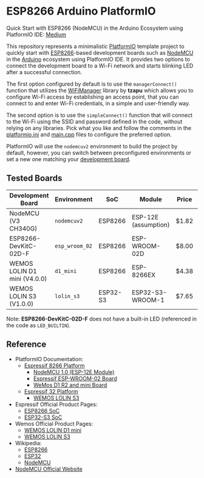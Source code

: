 # ESP8266 Arduino PlatformIO

Quick Start with ESP8266 (NodeMCU) in the Arduino Ecosystem using PlatformIO IDE:
[Medium](https://loginov-rocks.medium.com/b8415bf9a038)

This repository represents a minimalistic [PlatformIO](https://platformio.org) template project to quickly start with
[ESP8266](https://en.wikipedia.org/wiki/ESP8266)-based development boards such as
[NodeMCU](https://en.wikipedia.org/wiki/NodeMCU) in the [Arduino](https://www.arduino.cc) ecosystem using PlatformIO
IDE. It provides two options to connect the development board to a Wi-Fi network and starts blinking LED after a
successful connection.

The first option configured by default is to use the `managerConnect()` function that utilizes the
[WiFiManager](https://registry.platformio.org/libraries/tzapu/WiFiManager) library by **tzapu** which allows you to
configure Wi-Fi access by establishing an access point, that you can connect to and enter Wi-Fi credentials, in a
simple and user-friendly way.

The second option is to use the `simpleConnect()` function that will connect to the Wi-Fi using the SSID and password
defined in the code, without relying on any libraries. Pick what you like and follow the comments in the
[platformio.ini](https://github.com/loginov-rocks/ESP8266-Arduino-PlatformIO/blob/main/platformio.ini) and
[main.cpp](https://github.com/loginov-rocks/ESP8266-Arduino-PlatformIO/blob/main/src/main.cpp) files to configure the
preferred option.

PlatformIO will use the `nodemcuv2` environment to build the project by default, however, you can switch between
preconfigured environments or set a new one matching your
[development board](https://docs.platformio.org/en/latest/platforms/espressif8266.html#boards).

## Tested Boards

| Development Board            | Environment    | SoC      | Module               | Price | Link (no referrals)                                                              |
| ---------------------------- | -------------- | -------- | -------------------- | ----- | -------------------------------------------------------------------------------- |
| NodeMCU (V3 CH340G)          | `nodemcuv2`    | ESP8266  | ESP-12E (assumption) | $1.82 | [Unknown from Aliexpress](https://www.aliexpress.us/item/2255799973818463.html)  |
| ESP8266-DevKitC-02D-F        | `esp_wroom_02` | ESP8266  | ESP-WROOM-02D        | $8.00 | [Official from Amazon](https://a.co/d/dhkB3tJ)                                   |
| WEMOS LOLIN D1 mini (V4.0.0) | `d1_mini`      | ESP8266  | ESP-8266EX           | $4.38 | [Official from Aliexpress](https://www.aliexpress.us/item/2251832342786284.html) |
| WEMOS LOLIN S3 (V1.0.0)      | `lolin_s3`     | ESP32-S3 | ESP32-S3-WROOM-1     | $7.65 | [Official from Aliexpress](https://www.aliexpress.us/item/3256804457160611.html) |

Note: **ESP8266-DevKitC-02D-F** does not have a built-in LED (referenced in the code as `LED_BUILTIN`).

## Reference

* PlatformIO Documentation:
  * [Espressif 8266 Platform](https://docs.platformio.org/en/latest/platforms/espressif8266.html)
    * [NodeMCU 1.0 (ESP-12E Module)](https://docs.platformio.org/en/latest/boards/espressif8266/nodemcuv2.html)
    * [Espressif ESP-WROOM-02 Board](https://docs.platformio.org/en/latest/boards/espressif8266/esp_wroom_02.html)
    * [WeMos D1 R2 and mini Board](https://docs.platformio.org/en/latest/boards/espressif8266/d1_mini.html)
  * [Espressif 32 Platform](https://docs.platformio.org/en/latest/platforms/espressif32.html)
    * [WEMOS LOLIN S3](https://docs.platformio.org/en/latest/boards/espressif32/lolin_s3.html)
* Espressif Official Product Pages:
  * [ESP8266 SoC](https://www.espressif.com/en/products/socs/esp8266)
  * [ESP32-S3 SoC](https://www.espressif.com/en/products/socs/esp32-s3)
* Wemos Official Product Pages:
  * [WEMOS LOLIN D1 mini](https://www.wemos.cc/en/latest/d1/d1_mini.html)
  * [WEMOS LOLIN S3](https://www.wemos.cc/en/latest/s3/s3.html)
* Wikipedia:
  * [ESP8266](https://en.wikipedia.org/wiki/ESP8266)
  * [ESP32](https://en.wikipedia.org/wiki/ESP32)
  * [NodeMCU](https://en.wikipedia.org/wiki/NodeMCU)
* [NodeMCU Official Website](https://www.nodemcu.com)
